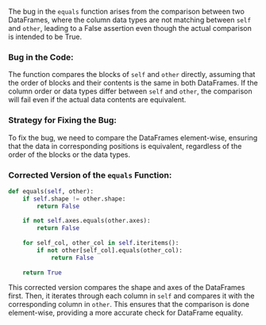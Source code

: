 The bug in the `equals` function arises from the comparison between two DataFrames, where the column data types are not matching between `self` and `other`, leading to a False assertion even though the actual comparison is intended to be True.

### Bug in the Code:
The function compares the blocks of `self` and `other` directly, assuming that the order of blocks and their contents is the same in both DataFrames. If the column order or data types differ between `self` and `other`, the comparison will fail even if the actual data contents are equivalent.

### Strategy for Fixing the Bug:
To fix the bug, we need to compare the DataFrames element-wise, ensuring that the data in corresponding positions is equivalent, regardless of the order of the blocks or the data types.

### Corrected Version of the `equals` Function:
```python
def equals(self, other):
    if self.shape != other.shape:
        return False
    
    if not self.axes.equals(other.axes):
        return False
    
    for self_col, other_col in self.iteritems():
        if not other[self_col].equals(other_col):
            return False
    
    return True
```

This corrected version compares the shape and axes of the DataFrames first. Then, it iterates through each column in `self` and compares it with the corresponding column in `other`. This ensures that the comparison is done element-wise, providing a more accurate check for DataFrame equality.